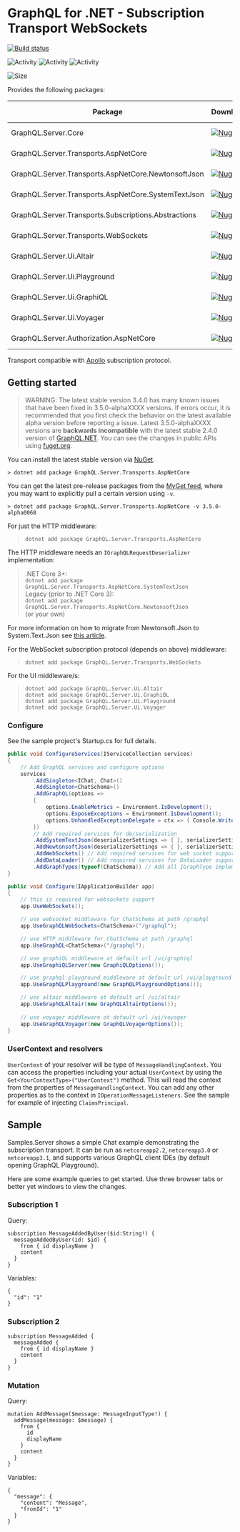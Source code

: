 GraphQL for .NET - Subscription Transport WebSockets
====================================================

[![Build status](https://ci.appveyor.com/api/projects/status/x0nf67vfao60wf7e/branch/master?svg=true)](https://ci.appveyor.com/project/graphql-dotnet-ci/server/branch/master)

![Activity](https://img.shields.io/github/commit-activity/w/graphql-dotnet/server)
![Activity](https://img.shields.io/github/commit-activity/m/graphql-dotnet/server)
![Activity](https://img.shields.io/github/commit-activity/y/graphql-dotnet/server)

![Size](https://img.shields.io/github/repo-size/graphql-dotnet/server)

Provides the following packages:

| Package | Downloads | Nuget Latest | MyGet Latest |
|---------|-----------|--------------|--------------|
| GraphQL.Server.Core | [![Nuget](https://img.shields.io/nuget/dt/GraphQL.Server.Core)](https://www.nuget.org/packages/GraphQL.Server.Core/) | [![Nuget](https://img.shields.io/nuget/vpre/GraphQL.Server.Core)](https://www.nuget.org/packages/GraphQL.Server.Core) | [![MyGet](https://img.shields.io/myget/graphql-dotnet/vpre/GraphQL.Server.Core?label=myget)](https://www.myget.org/F/graphql-dotnet/api/v3/index.json) |
| GraphQL.Server.Transports.AspNetCore | [![Nuget](https://img.shields.io/nuget/dt/GraphQL.Server.Transports.AspNetCore)](https://www.nuget.org/packages/GraphQL.Server.Transports.AspNetCore) | [![Nuget](https://img.shields.io/nuget/vpre/GraphQL.Server.Transports.AspNetCore)](https://www.nuget.org/packages/GraphQL.Server.Transports.AspNetCore) | [![MyGet](https://img.shields.io/myget/graphql-dotnet/vpre/GraphQL.Server.Transports.AspNetCore?label=myget)](https://www.myget.org/F/graphql-dotnet/api/v3/index.json) |
| GraphQL.Server.Transports.AspNetCore.NewtonsoftJson | [![Nuget](https://img.shields.io/nuget/dt/GraphQL.Server.Transports.AspNetCore.NewtonsoftJson)](https://www.nuget.org/packages/GraphQL.Server.Transports.AspNetCore.NewtonsoftJson) | [![Nuget](https://img.shields.io/nuget/vpre/GraphQL.Server.Transports.AspNetCore.NewtonsoftJson)](https://www.nuget.org/packages/GraphQL.Server.Transports.AspNetCore.NewtonsoftJson) | [![MyGet](https://img.shields.io/myget/graphql-dotnet/vpre/GraphQL.Server.Transports.AspNetCore.NewtonsoftJson?label=myget)](https://www.myget.org/F/graphql-dotnet/api/v3/index.json) |
| GraphQL.Server.Transports.AspNetCore.SystemTextJson | [![Nuget](https://img.shields.io/nuget/dt/GraphQL.Server.Transports.AspNetCore.SystemTextJson)](https://www.nuget.org/packages/GraphQL.Server.Transports.AspNetCore.SystemTextJson) | [![Nuget](https://img.shields.io/nuget/vpre/GraphQL.Server.Transports.AspNetCore.SystemTextJson)](https://www.nuget.org/packages/GraphQL.Server.Transports.AspNetCore.SystemTextJson) | [![MyGet](https://img.shields.io/myget/graphql-dotnet/vpre/GraphQL.Server.Transports.AspNetCore.SystemTextJson?label=myget)](https://www.myget.org/F/graphql-dotnet/api/v3/index.json) |
| GraphQL.Server.Transports.Subscriptions.Abstractions | [![Nuget](https://img.shields.io/nuget/dt/GraphQL.Server.Transports.Subscriptions.Abstractions)](https://www.nuget.org/packages/GraphQL.Server.Transports.Subscriptions.Abstractions) | [![Nuget](https://img.shields.io/nuget/vpre/GraphQL.Server.Transports.Subscriptions.Abstractions)](https://www.nuget.org/packages/GraphQL.Server.Transports.Subscriptions.Abstractions) | [![MyGet](https://img.shields.io/myget/graphql-dotnet/vpre/GraphQL.Server.Transports.Subscriptions.Abstractions?label=myget)](https://www.myget.org/F/graphql-dotnet/api/v3/index.json) |
| GraphQL.Server.Transports.WebSockets | [![Nuget](https://img.shields.io/nuget/dt/GraphQL.Server.Transports.WebSockets)](https://www.nuget.org/packages/GraphQL.Server.Transports.WebSockets) | [![Nuget](https://img.shields.io/nuget/vpre/GraphQL.Server.Transports.WebSockets)](https://www.nuget.org/packages/GraphQL.Server.Transports.WebSockets) | [![MyGet](https://img.shields.io/myget/graphql-dotnet/vpre/GraphQL.Server.Transports.WebSockets?label=myget)](https://www.myget.org/F/graphql-dotnet/api/v3/index.json) |
| GraphQL.Server.Ui.Altair | [![Nuget](https://img.shields.io/nuget/dt/GraphQL.Server.Ui.Altair)](https://www.nuget.org/packages/GraphQL.Server.Ui.Altair) | [![Nuget](https://img.shields.io/nuget/vpre/GraphQL.Server.Ui.Altair)](https://www.nuget.org/packages/GraphQL.Server.Ui.Altair) | [![MyGet](https://img.shields.io/myget/graphql-dotnet/vpre/GraphQL.Server.Ui.Altair?label=myget)](https://www.myget.org/F/graphql-dotnet/api/v3/index.json) |
| GraphQL.Server.Ui.Playground | [![Nuget](https://img.shields.io/nuget/dt/GraphQL.Server.Ui.Playground)](https://www.nuget.org/packages/GraphQL.Server.Ui.Playground) | [![Nuget](https://img.shields.io/nuget/vpre/GraphQL.Server.Ui.Playground)](https://www.nuget.org/packages/GraphQL.Server.Ui.Playground) | [![MyGet](https://img.shields.io/myget/graphql-dotnet/vpre/GraphQL.Server.Ui.Playground?label=myget)](https://www.myget.org/F/graphql-dotnet/api/v3/index.json) |
| GraphQL.Server.Ui.GraphiQL | [![Nuget](https://img.shields.io/nuget/dt/GraphQL.Server.Ui.GraphiQL)](https://www.nuget.org/packages/GraphQL.Server.Ui.GraphiQL) | [![Nuget](https://img.shields.io/nuget/vpre/GraphQL.Server.Ui.GraphiQL)](https://www.nuget.org/packages/GraphQL.Server.Ui.GraphiQL) | [![MyGet](https://img.shields.io/myget/graphql-dotnet/vpre/GraphQL.Server.Ui.GraphiQL?label=myget)](https://www.myget.org/F/graphql-dotnet/api/v3/index.json) |
| GraphQL.Server.Ui.Voyager | [![Nuget](https://img.shields.io/nuget/dt/GraphQL.Server.Ui.Voyager)](https://www.nuget.org/packages/GraphQL.Server.Ui.Voyager) | [![Nuget](https://img.shields.io/nuget/vpre/GraphQL.Server.Ui.Voyager)](https://www.nuget.org/packages/GraphQL.Server.Ui.Voyager) | [![MyGet](https://img.shields.io/myget/graphql-dotnet/vpre/GraphQL.Server.Ui.Voyager?label=myget)](https://www.myget.org/F/graphql-dotnet/api/v3/index.json) |
| GraphQL.Server.Authorization.AspNetCore | [![Nuget](https://img.shields.io/nuget/dt/GraphQL.Server.Authorization.AspNetCore)](https://www.nuget.org/packages/GraphQL.Server.Authorization.AspNetCore) | [![Nuget](https://img.shields.io/nuget/vpre/GraphQL.Server.Authorization.AspNetCore)](https://www.nuget.org/packages/GraphQL.Server.Authorization.AspNetCore) | [![MyGet](https://img.shields.io/myget/graphql-dotnet/vpre/GraphQL.Server.Authorization.AspNetCore?label=myget)](https://www.myget.org/F/graphql-dotnet/api/v3/index.json) |

Transport compatible with [Apollo](https://github.com/apollographql/subscriptions-transport-ws) subscription protocol.

## Getting started

> WARNING: The latest stable version 3.4.0 has many known issues that have been fixed in 3.5.0-alphaXXXX versions.
> If errors occur, it is recommended that you first check the behavior on the latest available alpha version before
> reporting a issue. Latest 3.5.0-alphaXXXX versions are **backwards incompatible** with the latest stable 2.4.0
> version of [GraphQL.NET](https://github.com/graphql-dotnet/graphql-dotnet). You can see the changes in public APIs
> using [fuget.org](https://www.fuget.org/packages/GraphQL.Server.Transports.AspNetCore/3.5.0-alpha0046/lib/netstandard2.0/diff/3.4.0/).

You can install the latest stable version via [NuGet](https://www.nuget.org/packages/GraphQL.Server.Transports.AspNetCore/).
```
> dotnet add package GraphQL.Server.Transports.AspNetCore
```

You can get the latest pre-release packages from the [MyGet feed](https://www.myget.org/F/graphql-dotnet/api/v3/index.json),
where you may want to explicitly pull a certain version using `-v`.
```
> dotnet add package GraphQL.Server.Transports.AspNetCore -v 3.5.0-alpha0068
```

For just the HTTP middleware:
>`dotnet add package GraphQL.Server.Transports.AspNetCore`

The HTTP middleware needs an `IGraphQLRequestDeserializer` implementation:
> .NET Core 3+:  
> `dotnet add package GraphQL.Server.Transports.AspNetCore.SystemTextJson`  
> Legacy (prior to .NET Core 3):  
> `dotnet add package GraphQL.Server.Transports.AspNetCore.NewtonsoftJson`  
> (or your own)

For more information on how to migrate from Newtonsoft.Json to System.Text.Json see
[this article](https://docs.microsoft.com/en-us/dotnet/standard/serialization/system-text-json-migrate-from-newtonsoft-how-to).

For the WebSocket subscription protocol (depends on above) middleware:
>`dotnet add package GraphQL.Server.Transports.WebSockets`

For the UI middleware/s:
>`dotnet add package GraphQL.Server.Ui.Altair`  
>`dotnet add package GraphQL.Server.Ui.GraphiQL`  
>`dotnet add package GraphQL.Server.Ui.Playground`  
>`dotnet add package GraphQL.Server.Ui.Voyager`  

### Configure

See the sample project's Startup.cs for full details.

``` csharp
public void ConfigureServices(IServiceCollection services)
{
    // Add GraphQL services and configure options
    services
        .AddSingleton<IChat, Chat>()
        .AddSingleton<ChatSchema>()
        .AddGraphQL(options =>
        {
            options.EnableMetrics = Environment.IsDevelopment();
            options.ExposeExceptions = Environment.IsDevelopment();
            options.UnhandledExceptionDelegate = ctx => { Console.WriteLine(ctx.OriginalException) };
        })
        // Add required services for de/serialization
        .AddSystemTextJson(deserializerSettings => { }, serializerSettings => { }) // For .NET Core 3+
        .AddNewtonsoftJson(deserializerSettings => { }, serializerSettings => { }) // For everything else
        .AddWebSockets() // Add required services for web socket support
        .AddDataLoader() // Add required services for DataLoader support
        .AddGraphTypes(typeof(ChatSchema)) // Add all IGraphType implementors in assembly which ChatSchema exists 
}

public void Configure(IApplicationBuilder app)
{
    // this is required for websockets support
    app.UseWebSockets();

    // use websocket middleware for ChatSchema at path /graphql
    app.UseGraphQLWebSockets<ChatSchema>("/graphql");

    // use HTTP middleware for ChatSchema at path /graphql
    app.UseGraphQL<ChatSchema>("/graphql");

    // use graphiQL middleware at default url /ui/graphiql
    app.UseGraphiQLServer(new GraphiQLOptions());

    // use graphql-playground middleware at default url /ui/playground
    app.UseGraphQLPlayground(new GraphQLPlaygroundOptions());

    // use altair middleware at default url /ui/altair
    app.UseGraphQLAltair(new GraphQLAltairOptions());
    
    // use voyager middleware at default url /ui/voyager
    app.UseGraphQLVoyager(new GraphQLVoyagerOptions());
}

```

### UserContext and resolvers

`UserContext` of your resolver will be type of `MessageHandlingContext`. You can
access the properties including your actual `UserContext` by using the
`Get<YourContextType>("UserContext")` method. This will read the context from the properties of
`MessageHandlingContext`. You can add any other properties as to the context in
`IOperationMessageListeners`. See the sample for example of injecting `ClaimsPrincipal`.

## Sample

Samples.Server shows a simple Chat example demonstrating the subscription transport.
It can be run as `netcoreapp2.2`, `netcoreapp3.0` or `netcoreapp3.1`, and supports
various GraphQL client IDEs (by default opening GraphQL Playground).

Here are some example queries to get started. Use three browser tabs or better yet windows 
to view the changes.

### Subscription 1

Query:

```
subscription MessageAddedByUser($id:String!) {
  messageAddedByUser(id: $id) {
    from { id displayName }
    content
  }
}
```

Variables:

```
{
  "id": "1"
}
```

### Subscription 2

```
subscription MessageAdded {
  messageAdded {
    from { id displayName }
    content
  }
}
```

### Mutation

Query:

```
mutation AddMessage($message: MessageInputType!) {
  addMessage(message: $message) {
    from {
      id
      displayName
    }
    content
  }
}
```

Variables: 

```
{
  "message": {
    "content": "Message",
    "fromId": "1"
  }
}
```
